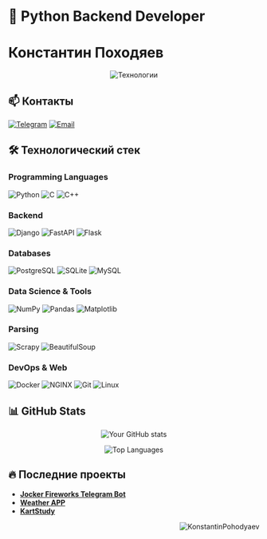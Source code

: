 # 🚀 Python Backend Developer  
# Константин Походяев

<p align="center">
  <img src="https://readme-typing-svg.demolab.com?font=Fira+Code&pause=1000&color=5D8AA8&width=435&lines=Python+Django+FastAPI+Flask;PostgreSQL+MySQL+SQLite3;Docker+Linux+NGINX;NumPy+Pandas+Matplotlib" alt="Технологии" />
</p>

## 📫 Контакты

[![Telegram](https://img.shields.io/badge/-Telegram-2CA5E0?style=flat-square&logo=telegram&logoColor=white)](https://t.me/kspohodyanev)
[![Email](https://img.shields.io/badge/-Email-D14836?style=flat-square&logo=gmail&logoColor=white)](mailto:konstantinpohodyaev@yandex.ru)

## 🛠 Технологический стек

### **Programming Languages**
![Python](https://img.shields.io/badge/-Python-3776AB?style=flat-square&logo=python&logoColor=white)
![C](https://img.shields.io/badge/-C-A8B9CC?style=flat-square&logo=c&logoColor=black)
![C++](https://img.shields.io/badge/-C++-00599C?style=flat-square&logo=c%2B%2B&logoColor=white)

### **Backend**
![Django](https://img.shields.io/badge/-Django-092E20?style=flat-square&logo=django&logoColor=white)
![FastAPI](https://img.shields.io/badge/-FastAPI-009688?style=flat-square&logo=fastapi&logoColor=white)
![Flask](https://img.shields.io/badge/-Flask-000000?style=flat-square&logo=flask&logoColor=white)

### **Databases**
![PostgreSQL](https://img.shields.io/badge/-PostgreSQL-336791?style=flat-square&logo=postgresql&logoColor=white)
![SQLite](https://img.shields.io/badge/-SQLite-003B57?style=flat-square&logo=sqlite&logoColor=white)
![MySQL](https://img.shields.io/badge/-MySQL-4479A1?style=flat-square&logo=mysql&logoColor=white)

### **Data Science & Tools**
![NumPy](https://img.shields.io/badge/-NumPy-013243?style=flat-square&logo=numpy&logoColor=white)
![Pandas](https://img.shields.io/badge/-Pandas-150458?style=flat-square&logo=pandas&logoColor=white)
![Matplotlib](https://img.shields.io/badge/-Matplotlib-11557c?style=flat-square&logo=matplotlib&logoColor=white)

### **Parsing**
![Scrapy](https://img.shields.io/badge/-Scrapy-44A83C?style=flat-square&logo=scrapy&logoColor=white)
![BeautifulSoup](https://img.shields.io/badge/-BeautifulSoup-3a7ab8?style=flat-square&logo=python&logoColor=white)

### **DevOps & Web**
![Docker](https://img.shields.io/badge/-Docker-2496ED?style=flat-square&logo=docker&logoColor=white)
![NGINX](https://img.shields.io/badge/-NGINX-009639?style=flat-square&logo=nginx&logoColor=white)
![Git](https://img.shields.io/badge/-Git-F05032?style=flat-square&logo=git&logoColor=white)
![Linux](https://img.shields.io/badge/-Linux-FCC624?style=flat-square&logo=linux&logoColor=black)

## 📊 GitHub Stats

<div align="center">
  
  ![Your GitHub stats](https://github-readme-stats.vercel.app/api?username=KonstantinPohodyaev&show_icons=true&theme=radical)
  
  ![Top Languages](https://github-readme-stats.vercel.app/api/top-langs/?username=KonstantinPohodyaev&layout=compact&theme=radical)
  
</div>

## 🔥 Последние проекты

- **[Jocker Fireworks Telegram Bot](https://github.com/Studio-Yandex-Practicum/joker_fireworks_team2)**
- **[Weather APP](https://github.com/KonstantinPohodyaev/weather_app)**
- **[KartStudy](https://github.com/KonstantinPohodyaev/virtual_teacher)**

<p align="right">
  <img src="https://komarev.com/ghpvc/?username=KonstantinPohodyaev&label=Profile%20views&color=0e75b6&style=flat" alt="KonstantinPohodyaev" />
</p>
